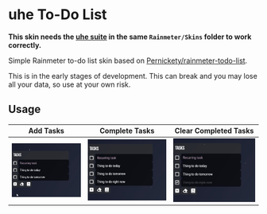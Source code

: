 # uhe To-Do List

**This skin needs the [uhe suite](https://github.com/Joehuu/uhe) in the same `Rainmeter/Skins` folder to work correctly.**

Simple Rainmeter to-do list skin based on [Pernickety/rainmeter-todo-list](https://github.com/Pernickety/rainmeter-todo-list).

This is in the early stages of development. This can break and you may lose all your data, so use at your own risk.

## Usage

| Add Tasks | Complete Tasks | Clear Completed Tasks |
| --- | --- | --- |
|![Add Tasks](@Resources/GIFs/addtasks.gif) | ![Complete Tasks](@Resources/GIFs/completetasks.gif) | ![Clear Completed Tasks](@Resources/GIFs/clearcompletetasks.gif) |
